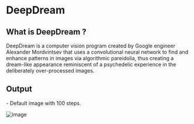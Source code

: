 <h1> DeepDream</h1>
  <h2> What is DeepDream ?</h2>

  DeepDream is a computer vision program created by Google engineer Alexander Mordvintsev that uses a convolutional neural network to find and enhance patterns in images via algorithmic pareidolia, thus creating a dream-like appearance reminiscent of a psychedelic experience in the deliberately over-processed images.

<h2> Output</h2>
- Default image with 100 steps.

![image](https://user-images.githubusercontent.com/34622497/155359820-a551ac6d-d325-4099-9067-1c2a5ec1fe0b.png)
